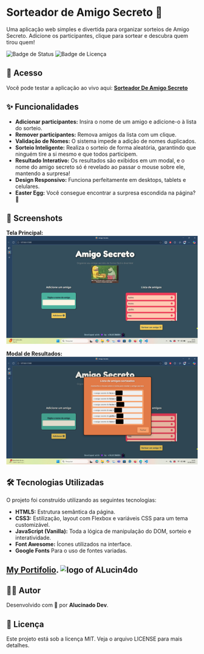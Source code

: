 # Sorteador de Amigo Secreto 🎁

Uma aplicação web simples e divertida para organizar sorteios de Amigo Secreto. Adicione os participantes, clique para sortear e descubra quem tirou quem!

![Badge de Status](https://img.shields.io/badge/status-concluído-green)
![Badge de Licença](https://img.shields.io/badge/licen%C3%A7a-MIT-blue)

## 🔗 Acesso

Você pode testar a aplicação ao vivo aqui: **[Sorteador De Amigo Secreto](https://sorteador-amigo-secreto-one.vercel.app/)**

## ✨ Funcionalidades

- **Adicionar participantes:** Insira o nome de um amigo e adicione-o à lista do sorteio.
- **Remover participantes:** Remova amigos da lista com um clique.
- **Validação de Nomes:** O sistema impede a adição de nomes duplicados.
- **Sorteio Inteligente:** Realiza o sorteio de forma aleatória, garantindo que ninguém tire a si mesmo e que todos participem.
- **Resultado Interativo:** Os resultados são exibidos em um modal, e o nome do amigo secreto só é revelado ao passar o mouse sobre ele, mantendo a surpresa!
- **Design Responsivo:** Funciona perfeitamente em desktops, tablets e celulares.
- **Easter Egg:** Você consegue encontrar a surpresa escondida na página? 🥚

## 📸 Screenshots

**Tela Principal:**
![Imagem da tela principal da aplicação](/assets/screenshots/Captura%20de%20Tela%20(1).png)

**Modal de Resultados:**
![Imagem do modal com os resultados do sorteio](/assets/screenshots/Captura%20de%20Tela%20(2).png)

## 🛠️ Tecnologias Utilizadas

O projeto foi construído utilizando as seguintes tecnologias:

- **HTML5:** Estrutura semântica da página.
- **CSS3:** Estilização, layout com Flexbox e variáveis CSS para um tema customizável.
- **JavaScript (Vanilla):** Toda a lógica de manipulação do DOM, sorteio e interatividade.
- **Font Awesome:** Ícones utilizados na interface.
- **Google Fonts** Para o uso de fontes variadas.

## [My Portifolio](https://alucinado-dev.vercel.app).  <img src="src/assets/ALucin4do-logo.png" alt="logo of ALucin4do" style='width: 35px; height: 35px;'>

## 👨‍💻 Autor

Desenvolvido com 💜 por **Alucinado Dev**.

## 📄 Licença

Este projeto está sob a licença MIT. Veja o arquivo LICENSE para mais detalhes.

